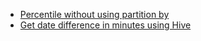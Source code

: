 - [Percentile without using partition by](https://stackoverflow.com/questions/49368902/sql-server-percentile-disc-for-column-median-without-partitioning)
- [Get date difference in minutes using Hive](https://stackoverflow.com/questions/33593080/how-to-get-date-difference-in-minutes-using-hive)
